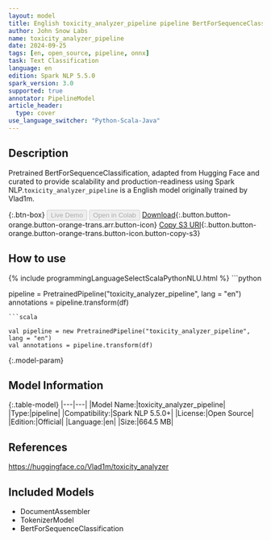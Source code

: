 ```yaml
---
layout: model
title: English toxicity_analyzer_pipeline pipeline BertForSequenceClassification from Vlad1m
author: John Snow Labs
name: toxicity_analyzer_pipeline
date: 2024-09-25
tags: [en, open_source, pipeline, onnx]
task: Text Classification
language: en
edition: Spark NLP 5.5.0
spark_version: 3.0
supported: true
annotator: PipelineModel
article_header:
  type: cover
use_language_switcher: "Python-Scala-Java"
---
```


## Description

Pretrained BertForSequenceClassification, adapted from Hugging Face and curated to provide scalability and production-readiness using Spark NLP.`toxicity_analyzer_pipeline` is a English model originally trained by Vlad1m.

{:.btn-box}
<button class="button button-orange" disabled>Live Demo</button>
<button class="button button-orange" disabled>Open in Colab</button>
[Download](https://s3.amazonaws.com/auxdata.johnsnowlabs.com/public/models/toxicity_analyzer_pipeline_en_5.5.0_3.0_1727300984723.zip){:.button.button-orange.button-orange-trans.arr.button-icon}
[Copy S3 URI](s3://auxdata.johnsnowlabs.com/public/models/toxicity_analyzer_pipeline_en_5.5.0_3.0_1727300984723.zip){:.button.button-orange.button-orange-trans.button-icon.button-copy-s3}

## How to use



<div class="tabs-box" markdown="1">
{% include programmingLanguageSelectScalaPythonNLU.html %}
```python

pipeline = PretrainedPipeline("toxicity_analyzer_pipeline", lang = "en")
annotations =  pipeline.transform(df)   

```
```scala

val pipeline = new PretrainedPipeline("toxicity_analyzer_pipeline", lang = "en")
val annotations = pipeline.transform(df)

```
</div>

{:.model-param}
## Model Information

{:.table-model}
|---|---|
|Model Name:|toxicity_analyzer_pipeline|
|Type:|pipeline|
|Compatibility:|Spark NLP 5.5.0+|
|License:|Open Source|
|Edition:|Official|
|Language:|en|
|Size:|664.5 MB|

## References

https://huggingface.co/Vlad1m/toxicity_analyzer

## Included Models

- DocumentAssembler
- TokenizerModel
- BertForSequenceClassification